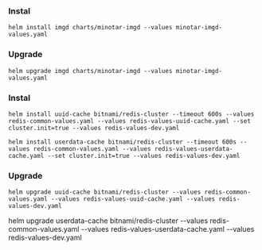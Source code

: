 



### Instal
```
helm install imgd charts/minotar-imgd --values minotar-imgd-values.yaml
```

### Upgrade
```
helm upgrade imgd charts/minotar-imgd --values minotar-imgd-values.yaml
```




### Instal
```
helm install uuid-cache bitnami/redis-cluster --timeout 600s --values redis-common-values.yaml --values redis-values-uuid-cache.yaml --set cluster.init=true --values redis-values-dev.yaml

helm install userdata-cache bitnami/redis-cluster --timeout 600s --values redis-common-values.yaml --values redis-values-userdata-cache.yaml --set cluster.init=true --values redis-values-dev.yaml
```

### Upgrade
```
helm upgrade uuid-cache bitnami/redis-cluster --values redis-common-values.yaml --values redis-values-uuid-cache.yaml --values redis-values-dev.yaml
```

helm upgrade userdata-cache bitnami/redis-cluster --values redis-common-values.yaml --values redis-values-userdata-cache.yaml --values redis-values-dev.yaml
```
```

